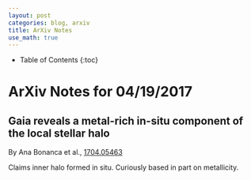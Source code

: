 ```yaml
---
layout: post
categories: blog, arxiv
title: ArXiv Notes
use_math: true
---
```


* Table of Contents
{:toc}


# ArXiv Notes for 04/19/2017


## Gaia reveals a metal-rich in-situ component of the local stellar halo

By Ana Bonanca et al., [1704.05463](https://arxiv.org/abs/1704.05463)

Claims inner halo formed in situ.  Curiously based in part on metallicity.

